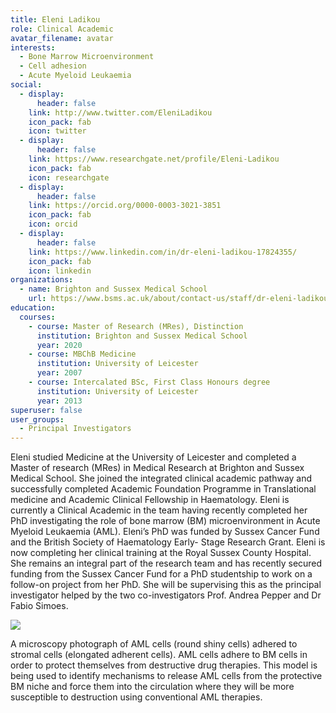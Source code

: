 ```yaml
---
title: Eleni Ladikou
role: Clinical Academic
avatar_filename: avatar
interests:
  - Bone Marrow Microenvironment
  - Cell adhesion
  - Acute Myeloid Leukaemia
social:
  - display:
      header: false
    link: http://www.twitter.com/EleniLadikou
    icon_pack: fab
    icon: twitter
  - display:
      header: false
    link: https://www.researchgate.net/profile/Eleni-Ladikou
    icon_pack: fab
    icon: researchgate
  - display:
      header: false
    link: https://orcid.org/0000-0003-3021-3851
    icon_pack: fab
    icon: orcid
  - display:
      header: false
    link: https://www.linkedin.com/in/dr-eleni-ladikou-17824355/
    icon_pack: fab
    icon: linkedin
organizations:
  - name: Brighton and Sussex Medical School
    url: https://www.bsms.ac.uk/about/contact-us/staff/dr-eleni-ladikou.aspx
education:
  courses:
    - course: Master of Research (MRes), Distinction
      institution: Brighton and Sussex Medical School
      year: 2020
    - course: MBChB Medicine
      institution: University of Leicester
      year: 2007
    - course: Intercalated BSc, First Class Honours degree
      institution: University of Leicester
      year: 2013
superuser: false
user_groups:
  - Principal Investigators
---
```

Eleni studied Medicine at the University of Leicester and completed a Master of research (MRes) in Medical Research at Brighton and Sussex Medical School. She joined the integrated clinical academic pathway and successfully completed Academic Foundation Programme in Translational medicine and Academic Clinical Fellowship in Haematology. Eleni is currently a Clinical Academic in the team having recently completed her PhD investigating the role of bone marrow (BM) microenvironment in Acute Myeloid Leukaemia (AML). Eleni’s PhD was funded by Sussex Cancer Fund and the British Society of Haematology Early- Stage Research Grant. Eleni is now completing her clinical training at the Royal Sussex County Hospital.  She remains an integral part of the research team and has recently secured funding from the Sussex Cancer Fund for a PhD studentship to work on a follow-on project from her PhD. She will be supervising this as the principal investigator helped by the two co-investigators Prof. Andrea Pepper and Dr Fabio Simoes. 

![](eleniImage.png)

A microscopy photograph of AML cells (round shiny cells) adhered to stromal cells (elongated adherent cells). AML cells adhere to BM cells in order to protect themselves from destructive drug therapies.  This model is being used to identify mechanisms to release AML cells from the protective BM niche and force them into the circulation where they will be more susceptible to destruction using conventional AML therapies.
